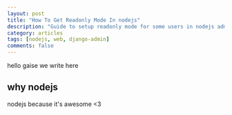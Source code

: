 ```yaml
---
layout: post
title: "How To Get Readonly Mode In nodejs"
description: "Guide to setup readonly mode for some users in nodejs admin"
category: articles
tags: [nodejs, web, django-admin]
comments: false
---
```


hello gaise we write here

## why nodejs 

nodejs because it's awesome <3
